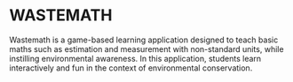# WASTEMATH
Wastemath is a game-based learning application designed to teach basic maths such as estimation and measurement with non-standard units, while instilling environmental awareness. In this application, students learn interactively and fun in the context of environmental conservation.
